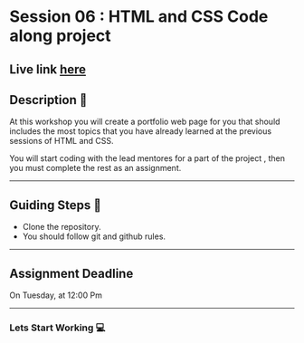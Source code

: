 # Session 06 : HTML and CSS Code along project

## Live link [here](https://gsg-fc02.github.io/HTML-CSS-Code-along/)

## Description 📰

At this workshop you will create a portfolio web page for you that should includes the most topics that you have already learned at the previous sessions of HTML and CSS.

You will start coding with the lead mentores for a part of the project , then you must complete the rest as an assignment.

<hr>

## Guiding Steps 📝

* Clone the repository.
* You should follow git and github rules.

<hr>

## Assignment Deadline 
On Tuesday, at 12:00 Pm

<hr>

### Lets Start Working 💻

